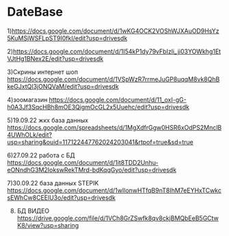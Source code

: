 # DateBase

1)https://docs.google.com/document/d/1wKG4OCK2VOShWJXAuOD9HsYz5KuMSjWSFLpST9I0fkI/edit?usp=drivesdk

2)https://docs.google.com/document/d/1I54kP1dy79vFbIzli_ji03YOWkhg1EtVJtHg1BNex2E/edit?usp=drivesdk

3)Скрины интернет шоп https://docs.google.com/document/d/1VSpWzR7rrmeJuGP8uqqM8vk8QhBkeGJxtQI3jONQVaM/edit?usp=drivesdk

4)зоомагазин https://docs.google.com/document/d/11_oxI-gG-h0A3Jf3SqcHBh8mOE3QigmOcGL2x5Uuehc/edit?usp=drivesdk

5)19.09.22 жкх база данных https://docs.google.com/spreadsheets/d/1MgXdfrGgw0HSR6xOdPS2MnclB4UWhOLk/edit?usp=sharing&ouid=117122447762024203041&rtpof=true&sd=true

6)27.09.22 работа с БД https://docs.google.com/document/d/1it8TDD2Unhu-eONndhG3M2IokswRekTMrd-bdKqqGyo/edit?usp=drivesdk

7)30.09.22  база данных STEPIK https://docs.google.com/document/d/1wIlonwHTfqB9nT8IhM7eEYHxTCwkcsEWhCw8CEElU3o/edit?usp=drivesdk

8) БД ВИДЕО https://drive.google.com/file/d/1VCh8GrZSwfk8qv8ckjBMQbEeB5GCtwK8/view?usp=sharing

